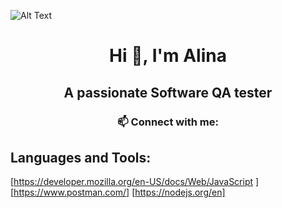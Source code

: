 ![Alt Text](https://www.lambdatest.com/resources/images/Software-Test-Management.gif)

 <h1 align="center"> Hi 👋, I'm Alina </h1>
 <h2 align="center"> A passionate Software QA tester </h2>
 <h3 align="center"> 📫 Connect with me: </h4>

## Languages and Tools: 
[https://developer.mozilla.org/en-US/docs/Web/JavaScript ]
[https://www.postman.com/]
[https://nodejs.org/en]


<!--
**AniteiAlina/AniteiAlina** is a ✨ _special_ ✨ repository because its `README.md` (this file) appears on your GitHub profile.
 
  ## A passionate Software QA Tester

📫 Connect with me: https://www.linkedin.com/in/alina-anitei/



Here are some ideas to get you started:

- 🔭 I’m currently working on ...
- 🌱 I’m currently learning ...
- 👯 I’m looking to collaborate on ...
- 🤔 I’m looking for help with ...
- 💬 Ask me about ...
- 📫 Connect with me: https://www.linkedin.com/in/alina-anitei/
- 😄 Pronouns: ...
- ⚡ Fun fact: ...
-->
